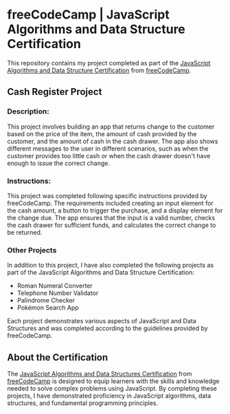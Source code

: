 <h1>freeCodeCamp | JavaScript Algorithms and Data Structure Certification</h1>

<p>This repository contains my project completed as part of the <a href="https://www.freecodecamp.org/certification/sukis/javascript-algorithms-and-data-structures-v8">JavaScript Algorithms and Data Structure Certification</a> from <a href="https://github.com/freeCodeCamp">freeCodeCamp</a>.</p>

<h2>Cash Register Project</h2>

<h3>Description:</h3>
<p>This project involves building an app that returns change to the customer based on the price of the item, the amount of cash provided by the customer, and the amount of cash in the cash drawer. The app also shows different messages to the user in different scenarios, such as when the customer provides too little cash or when the cash drawer doesn't have enough to issue the correct change.</p>

<h3>Instructions:</h3>
<p>This project was completed following specific instructions provided by freeCodeCamp. The requirements included creating an input element for the cash amount, a button to trigger the purchase, and a display element for the change due. The app ensures that the input is a valid number, checks the cash drawer for sufficient funds, and calculates the correct change to be returned.</p>

<h3>Other Projects</h3>
<p>In addition to this project, I have also completed the following projects as part of the JavaScript Algorithms and Data Structure Certification:</p>

<ul>
  <li>Roman Numeral Converter</li>
  <li>Telephone Number Validator</li>
  <li>Palindrome Checker</li>
  <li>Pokémon Search App</li>
</ul>

<p>Each project demonstrates various aspects of JavaScript and Data Structures and was completed according to the guidelines provided by freeCodeCamp.</p>

<h2>About the Certification</h2>
<p>The <a href="https://www.freecodecamp.org/certification/sukis/javascript-algorithms-and-data-structures-v8">JavaScript Algorithms and Data Structures Certification</a> from <a href="https://github.com/freeCodeCamp">freeCodeCamp</a> is designed to equip learners with the skills and knowledge needed to solve complex problems using JavaScript. By completing these projects, I have demonstrated proficiency in JavaScript algorithms, data structures, and fundamental programming principles.</p>
